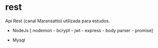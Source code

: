 # rest 
Api Rest (canal Maransatto) utilizada para estudos.

* NodeJs [ nodemon - bcrypt - jwt - express - body parser - promise] 
  
* Mysql



